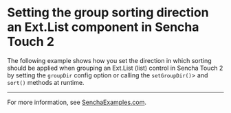 # Setting the group sorting direction an Ext.List component in Sencha Touch 2 #

The following example shows how you set the direction in which sorting should be applied when grouping an Ext.List (list) control in Sencha Touch 2 by setting the `groupDir` config option or calling the `setGroupDir()`> and `sort()` methods at runtime.

---

For more information, see [SenchaExamples.com](http://senchaexamples.com/2012/03/15/setting-the-group-sorting-direction-an-ext-list-component-in-sencha-touch-2/).
